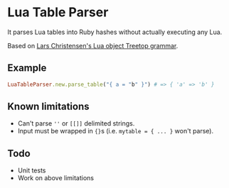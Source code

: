 # Lua Table Parser

It parses Lua tables into Ruby hashes without actually executing any Lua.

Based on [Lars Christensen's Lua object Treetop grammar](https://gist.github.com/larsch/140038).

## Example

```ruby
LuaTableParser.new.parse_table("{ a = "b" }") # => { 'a' => 'b' }
```

## Known limitations

* Can't parse `''` or `[[]]` delimited strings.
* Input must be wrapped in `{}`s (i.e. `mytable = { ... }` won't parse).

## Todo

* Unit tests
* Work on above limitations
